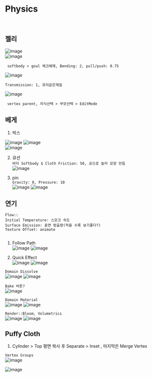 Physics
=============
<br>

젤리
--------
![image](https://user-images.githubusercontent.com/30430227/126725922-846a202c-c5f0-4154-b6c3-dcc4e6ba610e.png)  
![image](https://user-images.githubusercontent.com/30430227/126725079-8f96a5db-3574-46f6-930b-2c4855fd4c99.png)

` softbody > goal 체크해제, Bending: 2, pull/push: 0.75`

![image](https://user-images.githubusercontent.com/30430227/126725055-a99273ea-eb23-4084-aa3f-4c68eb0e3886.png)

`Transmission: 1, 유리같은재질`

![image](https://user-images.githubusercontent.com/30430227/126725199-3e8cb556-82cb-40bf-8569-2aeb245def9c.png)

` vertex parent, 자식선택 > 부모선택 > EditMode`


베게 
------
1. 박스  

![image](https://user-images.githubusercontent.com/30430227/133077761-3b357d8a-f3c5-4587-90ce-e6e35b5f5d77.png)
![image](https://user-images.githubusercontent.com/30430227/133077721-b658f21c-4751-4226-a979-8ace8bce9646.png)  
![image](https://user-images.githubusercontent.com/30430227/133078239-d4e167e6-1ca4-4f1e-ab71-3914fdcd461f.png)  


2.  큐션  
`바닥 Softbody $ Cloth Friction: 50, 공으로 눌러 모양 만듬`  
![image](https://user-images.githubusercontent.com/30430227/133079189-290fd4a4-abb8-4cbc-b28c-fc512f10cb43.png)  


3. pin  
`Gravity: 0, Pressure: 10`  
![image](https://user-images.githubusercontent.com/30430227/133079496-c2c46db7-4ae0-4b28-bf42-aab2386585d4.png)
![image](https://user-images.githubusercontent.com/30430227/133080230-49eda33e-7f43-439b-a9ed-8bb6d5603dc2.png)  



연기
-----
```
Flow::
Initial Temperature: 스모크 속도
Surface Emission: 표면 방출량(적을 수록 보기좋다?)
Texture Offset: animate 


```

1. Follow Path  
![image](https://user-images.githubusercontent.com/30430227/133711346-c69937a6-e4d7-4ed3-8af3-ff90ddb25fc6.png)
![image](https://user-images.githubusercontent.com/30430227/133711372-332d7ce6-c18e-4b3f-ac15-c92a71778dd2.png)  

2. Quick Effect  
![image](https://user-images.githubusercontent.com/30430227/133711539-e218d9f4-d1f2-4a36-9d05-0781f929b7c7.png)
![image](https://user-images.githubusercontent.com/30430227/133711585-abca29a3-dd90-4290-be2a-d090b341803c.png)  

`Domain Dissolve`  
![image](https://user-images.githubusercontent.com/30430227/133713067-31208996-3eb5-4d0b-ba76-23a0dc5902b9.png)
![image](https://user-images.githubusercontent.com/30430227/133713082-1ea4dc2e-14c7-4a7c-ac1b-5b82015cdda2.png)  

`Bake 버튼?`  
![image](https://user-images.githubusercontent.com/30430227/133725459-cefdd5b2-88ad-4763-9ec6-ca1854090b5c.png)  

`Domain Material`  
![image](https://user-images.githubusercontent.com/30430227/133731538-92ffd8ba-0acb-4f5b-9c74-b5eb8597f278.png)
![image](https://user-images.githubusercontent.com/30430227/133731516-d462c374-3f86-4913-89d6-aa0539d1d5e6.png)  

`Render::Bloom, Volumetrics`  
![image](https://user-images.githubusercontent.com/30430227/133731905-c30e06cd-dc2d-400f-8832-998e2b33ed1f.png)
![image](https://user-images.githubusercontent.com/30430227/133731854-b9c6cdca-f206-4e0a-b70e-dbd2c20505a3.png)


 
 
 Puffy Cloth 
---------------

1. Cylinder > Top 평면 복사 후 Separate > Inset , 마지막은 Merge Vertex  

`Vertex Groups`  
![image](https://user-images.githubusercontent.com/30430227/137719356-190ab987-485c-4eef-b1b7-702c215a6d34.png)



![image](https://user-images.githubusercontent.com/30430227/137719174-4bd665ff-fca9-4d6d-b060-7422986d63dd.png)  




